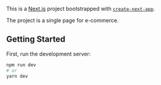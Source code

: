 This is a [Next.js](https://nextjs.org/) project bootstrapped with [`create-next-app`](https://github.com/vercel/next.js/tree/canary/packages/create-next-app).

The project is a single page for e-commerce.

## Getting Started

First, run the development server:

```bash
npm run dev
# or
yarn dev
```



